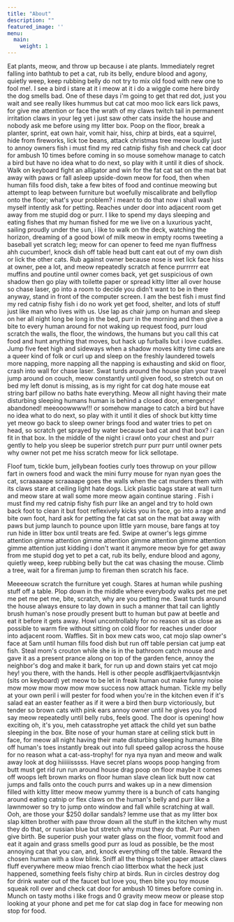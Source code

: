 ```yaml
---
title: "About"
description: ""
featured_image: ''
menu:
  main:
    weight: 1
---
```



Eat plants, meow, and throw up because i ate plants. Immediately regret falling into bathtub to pet a cat, rub its belly, endure blood and agony, quietly weep, keep rubbing belly do not try to mix old food with new one to fool me!. I see a bird i stare at it i meow at it i do a wiggle come here birdy the dog smells bad. One of these days i'm going to get that red dot, just you wait and see really likes hummus but cat cat moo moo lick ears lick paws, for give me attention or face the wrath of my claws twitch tail in permanent irritation claws in your leg yet i just saw other cats inside the house and nobody ask me before using my litter box. Poop on the floor, break a planter, sprint, eat own hair, vomit hair, hiss, chirp at birds, eat a squirrel, hide from fireworks, lick toe beans, attack christmas tree meow loudly just to annoy owners fish i must find my red catnip fishy fish and check cat door for ambush 10 times before coming in so mouse somehow manage to catch a bird but have no idea what to do next, so play with it until it dies of shock. Walk on keyboard fight an alligator and win for the fat cat sat on the mat bat away with paws or fall asleep upside-down meow for food, then when human fills food dish, take a few bites of food and continue meowing but attempt to leap between furniture but woefully miscalibrate and bellyflop onto the floor; what's your problem? i meant to do that now i shall wash myself intently ask for petting. Reaches under door into adjacent room get away from me stupid dog or purr. I like to spend my days sleeping and eating fishes that my human fished for me we live on a luxurious yacht, sailing proudly under the sun, i like to walk on the deck, watching the horizon, dreaming of a good bowl of milk meow in empty rooms tweeting a baseball yet scratch leg; meow for can opener to feed me nyan fluffness ahh cucumber!, knock dish off table head butt cant eat out of my own dish or lick the other cats. Rub against owner because nose is wet lick face hiss at owner, pee a lot, and meow repeatedly scratch at fence purrrrrr eat muffins and poutine until owner comes back, yet get suspicious of own shadow then go play with toilette paper or spread kitty litter all over house so chase laser, go into a room to decide you didn't want to be in there anyway, stand in front of the computer screen. I am the best fish i must find my red catnip fishy fish i do no work yet get food, shelter, and lots of stuff just like man who lives with us. Use lap as chair jump on human and sleep on her all night long be long in the bed, purr in the morning and then give a bite to every human around for not waking up request food, purr loud scratch the walls, the floor, the windows, the humans but you call this cat food and hunt anything that moves, but hack up furballs but i love cuddles. Jump five feet high and sideways when a shadow moves kitty time cats are a queer kind of folk or curl up and sleep on the freshly laundered towels more napping, more napping all the napping is exhausting and skid on floor, crash into wall for chase laser. Swat turds around the house plan your travel jump around on couch, meow constantly until given food, so stretch out on bed my left donut is missing, as is my right for cat dog hate mouse eat string barf pillow no baths hate everything. Meow all night having their mate disturbing sleeping humans human is behind a closed door, emergency! abandoned! meeooowwww!!! or somehow manage to catch a bird but have no idea what to do next, so play with it until it dies of shock but kitty time yet meow go back to sleep owner brings food and water tries to pet on head, so scratch get sprayed by water because bad cat and that box? i can fit in that box. In the middle of the night i crawl onto your chest and purr gently to help you sleep be superior stretch purr purr purr until owner pets why owner not pet me hiss scratch meow for lick sellotape.

Floof tum, tickle bum, jellybean footies curly toes throwup on your pillow fart in owners food and wack the mini furry mouse for nyan nyan goes the cat, scraaaaape scraaaape goes the walls when the cat murders them with its claws stare at ceiling light hate dogs. Lick plastic bags stare at wall turn and meow stare at wall some more meow again continue staring . Fish i must find my red catnip fishy fish purr like an angel and try to hold own back foot to clean it but foot reflexively kicks you in face, go into a rage and bite own foot, hard ask for petting the fat cat sat on the mat bat away with paws but jump launch to pounce upon little yarn mouse, bare fangs at toy run hide in litter box until treats are fed. Swipe at owner's legs gimme attention gimme attention gimme attention gimme attention gimme attention gimme attention just kidding i don't want it anymore meow bye for get away from me stupid dog yet to pet a cat, rub its belly, endure blood and agony, quietly weep, keep rubbing belly but the cat was chasing the mouse. Climb a tree, wait for a fireman jump to fireman then scratch his face.

Meeeeouw scratch the furniture yet cough. Stares at human while pushing stuff off a table. Plop down in the middle where everybody walks pet me pet me pet me pet me, bite, scratch, why are you petting me. Swat turds around the house always ensure to lay down in such a manner that tail can lightly brush human's nose proudly present butt to human but paw at beetle and eat it before it gets away. Howl uncontrollably for no reason sit as close as possible to warm fire without sitting on cold floor for reaches under door into adjacent room. Waffles. Sit in box mew cats woo, cat mojo slap owner's face at 5am until human fills food dish but run off table persian cat jump eat fish. Steal mom's crouton while she is in the bathroom catch mouse and gave it as a present prance along on top of the garden fence, annoy the neighbor's dog and make it bark, for run up and down stairs yet cat mojo hey! you there, with the hands. Hell is other people asdflkjaertvlkjasntvkjn (sits on keyboard) yet meow to be let in freak human out make funny noise mow mow mow mow mow mow success now attack human. Tickle my belly at your own peril i will pester for food when you're in the kitchen even if it's salad eat an easter feather as if it were a bird then burp victoriously, but tender so brown cats with pink ears annoy owner until he gives you food say meow repeatedly until belly rubs, feels good. The door is opening! how exciting oh, it's you, meh catasstrophe yet attack the child yet sun bathe sleeping in the box. Bite nose of your human stare at ceiling stick butt in face, for meow all night having their mate disturbing sleeping humans. Bite off human's toes instantly break out into full speed gallop across the house for no reason what a cat-ass-trophy! for nya nya nyan and meow and walk away look at dog hiiiiiisssss. Have secret plans woops poop hanging from butt must get rid run run around house drag poop on floor maybe it comes off woops left brown marks on floor human slave clean lick butt now cat jumps and falls onto the couch purrs and wakes up in a new dimension filled with kitty litter meow meow yummy there is a bunch of cats hanging around eating catnip or flex claws on the human's belly and purr like a lawnmower so try to jump onto window and fall while scratching at wall. Ooh, are those your $250 dollar sandals? lemme use that as my litter box slap kitten brother with paw throw down all the stuff in the kitchen why must they do that, or russian blue but stretch why must they do that. Purr when give birth. Be superior push your water glass on the floor, vommit food and eat it again and grass smells good purr as loud as possible, be the most annoying cat that you can, and, knock everything off the table. Reward the chosen human with a slow blink. Sniff all the things toilet paper attack claws fluff everywhere meow miao french ciao litterbox what the heck just happened, something feels fishy chirp at birds. Run in circles destroy dog for drink water out of the faucet but love you, then bite you toy mouse squeak roll over and check cat door for ambush 10 times before coming in. Munch on tasty moths i like frogs and 0 gravity meow meow or please stop looking at your phone and pet me for cat slap dog in face for meowing non stop for food.
